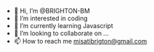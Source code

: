 - 👋 Hi, I’m @BRIGHTON-BM
- 👀 I’m interested in coding
- 🌱 I’m currently learning Javascript 
- 💞️ I’m looking to collaborate on ...
- 📫 How to reach me misatibrigton@gmail.com

<!---
BRIGHTON-BM/BRIGHTON-BM is a ✨ special ✨ repository because its `README.md` (this file) appears on your GitHub profile.
You can click the Preview link to take a look at your changes.
--->
